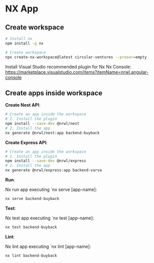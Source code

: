 # NX App

## Create workspace

```sh
# Install nx
npm install -g nx        

# Create workspace
npx create-nx-workspace@latest circular-ventures --preser=empty
```

Install Visual Studio recommended plugin for Nx Nx Console: https://marketplace.visualstudio.com/items?itemName=nrwl.angular-console 

## Create apps inside workspace

**Create Nest API**:
```sh
# Create an app inside the workspace
# 1. Install the plugin
npm install --save-dev @nrwl/nest
# 2. Install the app
nx generate @nrwl/nest:app backend-buyback
```

**Create Express API**:
```sh
# Create an app inside the workspace
# 1. Install the plugin
npm install --save-dev @nrwl/express
# 2. Install the app
nx generate @nrwl/express:app backend-varva
```


**Run**:

Nx run app executing `nx serve [app-name]:

```sh
nx serve backend-buyback
```

**Test**:

Nx test app executing `nx test [app-name]:

```sh
nx test backend-buyback
```

**Lint**:

Nx lint app executing `nx lint [app-name]:

```sh
nx lint backend-buyback
```
